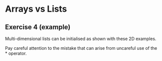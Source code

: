 # Arrays vs Lists
## Exercise 4 (example)

Multi-dimensional lists can be initialised as shown with these 2D examples.

Pay careful attention to the mistake that can arise from uncareful use of the * operator.



